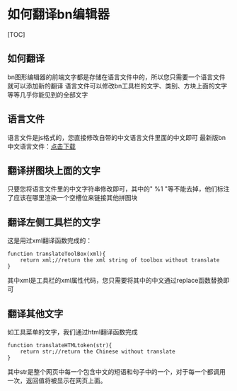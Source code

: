 # 如何翻译bn编辑器
[TOC]
## 如何翻译
bn图形编辑器的前端文字都是存储在语言文件中的，所以您只需要一个语言文件就可以添加新的翻译
语言文件可以修改bn工具栏的文字、类别、方块上面的文字等等几乎你能见到的全部文字
## 语言文件
语言文件是js格式的，您直接修改自带的中文语言文件里面的中文即可
最新版bn中文语言文件：[点击下载](https://github.com/Superice666/BlocklyNukkit/blob/master/js/custom/language.js)
## 翻译拼图块上面的文字
只要您将语言文件里的中文字符串修改即可，其中的" %1 "等不能去掉，他们标注了应该在哪里渲染一个空槽位来链接其他拼图块
## 翻译左侧工具栏的文字
这是用过xml翻译函数完成的：
```
function translateToolBox(xml){
	return xml;//return the xml string of toolbox without translate
}
```
其中xml是工具栏的xml属性代码，您只需要将其中的中文通过replace函数替换即可
## 翻译其他文字
如工具菜单的文字，我们通过html翻译函数完成
```
function translateHTMLtoken(str){
	return str;//return the Chinese without translate
}
```
其中str是整个网页中每一个包含中文的短语和句子中的一个，对于每一个都调用一次，返回值将被显示在网页上面。